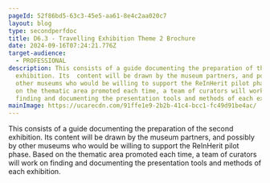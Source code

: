 ```yaml
---
pageId: 52f86bd5-63c3-45e5-aa61-8e4c2aa020c7
layout: blog
type: secondperfdoc
title: D6.3 - Travelling Exhibition Theme 2 Brochure
date: 2024-09-16T07:24:21.776Z
target-audience:
  - PROFESSIONAL
description: This consists of a guide documenting the preparation of the second
  exhibition. Its  content will be drawn by the museum partners, and possibly by
  other museums who would be willing to support the ReInHerit pilot phase. Based
  on the thematic area promoted each time, a team of curators will work on
  finding and documenting the presentation tools and methods of each exhibition.
mainImage: https://ucarecdn.com/91ffe1e9-2b2b-41c4-bcc1-fc49d91be4ac/
---
```

This consists of a guide documenting the preparation of the second exhibition. Its  content will be drawn by the museum partners, and possibly by other museums who would be willing to support the ReInHerit pilot phase. Based on the thematic area promoted each time, a team of curators will work on finding and documenting the presentation tools and methods of each exhibition.